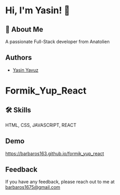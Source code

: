 
# Hi, I'm Yasin! 👋


## 🚀 About Me
A passionate Full-Stack developer from Anatolien


## Authors
- [Yasin Yavuz](https://github.com/barbaros163)


# Formik_Yup_React
## 🛠 Skills
HTML, CSS, JAVASCRIPT, REACT


## Demo
https://barbaros163.github.io/formik_yup_react
## Feedback

If you have any feedback, please reach out to me at barbaros1675@gmail.com

